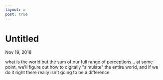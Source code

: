 ```yaml
---
layout: w
post: true
---
```

# Untitled

Nov 19, 2018

what is the world but the sum of our full range of perceptions... at some point, we'll figure out how to digitally "simulate" the entire world, and if we do it right there really isn't going to be a  difference
